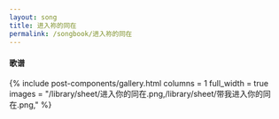 ```yaml
---
layout: song
title: 进入祢的同在
permalink: /songbook/进入祢的同在
---
```


#### 歌谱

{% include post-components/gallery.html
    columns = 1
    full_width = true
    images = "/library/sheet/进入你的同在.png,/library/sheet/带我进入你的同在.png,"
%}
